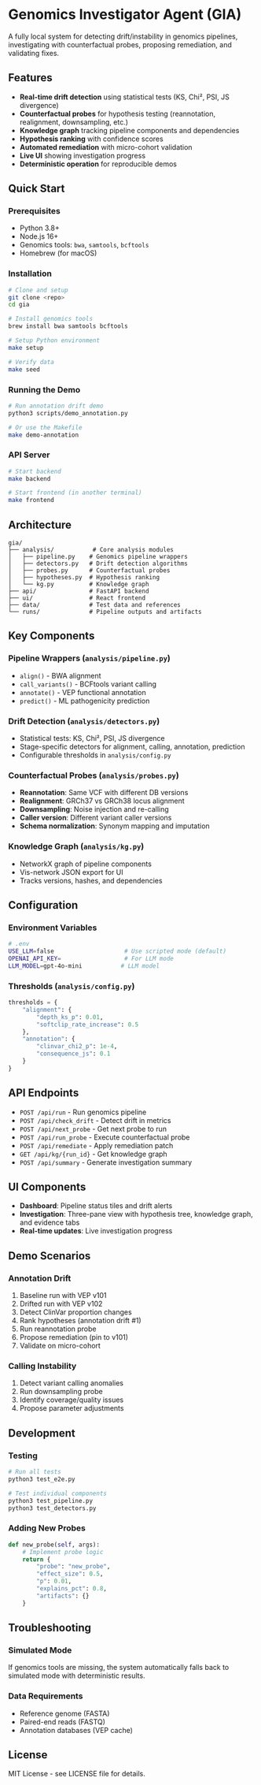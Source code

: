 # Genomics Investigator Agent (GIA)

A fully local system for detecting drift/instability in genomics pipelines, investigating with counterfactual probes, proposing remediation, and validating fixes.

## Features

- **Real-time drift detection** using statistical tests (KS, Chi², PSI, JS divergence)
- **Counterfactual probes** for hypothesis testing (reannotation, realignment, downsampling, etc.)
- **Knowledge graph** tracking pipeline components and dependencies
- **Hypothesis ranking** with confidence scores
- **Automated remediation** with micro-cohort validation
- **Live UI** showing investigation progress
- **Deterministic operation** for reproducible demos

## Quick Start

### Prerequisites

- Python 3.8+
- Node.js 16+
- Genomics tools: `bwa`, `samtools`, `bcftools`
- Homebrew (for macOS)

### Installation

```bash
# Clone and setup
git clone <repo>
cd gia

# Install genomics tools
brew install bwa samtools bcftools

# Setup Python environment
make setup

# Verify data
make seed
```

### Running the Demo

```bash
# Run annotation drift demo
python3 scripts/demo_annotation.py

# Or use the Makefile
make demo-annotation
```

### API Server

```bash
# Start backend
make backend

# Start frontend (in another terminal)
make frontend
```

## Architecture

```
gia/
├── analysis/           # Core analysis modules
│   ├── pipeline.py    # Genomics pipeline wrappers
│   ├── detectors.py   # Drift detection algorithms
│   ├── probes.py      # Counterfactual probes
│   ├── hypotheses.py  # Hypothesis ranking
│   └── kg.py          # Knowledge graph
├── api/               # FastAPI backend
├── ui/                # React frontend
├── data/              # Test data and references
└── runs/              # Pipeline outputs and artifacts
```

## Key Components

### Pipeline Wrappers (`analysis/pipeline.py`)
- `align()` - BWA alignment
- `call_variants()` - BCFtools variant calling  
- `annotate()` - VEP functional annotation
- `predict()` - ML pathogenicity prediction

### Drift Detection (`analysis/detectors.py`)
- Statistical tests: KS, Chi², PSI, JS divergence
- Stage-specific detectors for alignment, calling, annotation, prediction
- Configurable thresholds in `analysis/config.py`

### Counterfactual Probes (`analysis/probes.py`)
- **Reannotation**: Same VCF with different DB versions
- **Realignment**: GRCh37 vs GRCh38 locus alignment
- **Downsampling**: Noise injection and re-calling
- **Caller version**: Different variant caller versions
- **Schema normalization**: Synonym mapping and imputation

### Knowledge Graph (`analysis/kg.py`)
- NetworkX graph of pipeline components
- Vis-network JSON export for UI
- Tracks versions, hashes, and dependencies

## Configuration

### Environment Variables

```bash
# .env
USE_LLM=false                    # Use scripted mode (default)
OPENAI_API_KEY=                  # For LLM mode
LLM_MODEL=gpt-4o-mini           # LLM model
```

### Thresholds (`analysis/config.py`)

```python
thresholds = {
    "alignment": {
        "depth_ks_p": 0.01,
        "softclip_rate_increase": 0.5
    },
    "annotation": {
        "clinvar_chi2_p": 1e-4,
        "consequence_js": 0.1
    }
}
```

## API Endpoints

- `POST /api/run` - Run genomics pipeline
- `POST /api/check_drift` - Detect drift in metrics
- `POST /api/next_probe` - Get next probe to run
- `POST /api/run_probe` - Execute counterfactual probe
- `POST /api/remediate` - Apply remediation patch
- `GET /api/kg/{run_id}` - Get knowledge graph
- `POST /api/summary` - Generate investigation summary

## UI Components

- **Dashboard**: Pipeline status tiles and drift alerts
- **Investigation**: Three-pane view with hypothesis tree, knowledge graph, and evidence tabs
- **Real-time updates**: Live investigation progress

## Demo Scenarios

### Annotation Drift
1. Baseline run with VEP v101
2. Drifted run with VEP v102  
3. Detect ClinVar proportion changes
4. Rank hypotheses (annotation drift #1)
5. Run reannotation probe
6. Propose remediation (pin to v101)
7. Validate on micro-cohort

### Calling Instability
1. Detect variant calling anomalies
2. Run downsampling probe
3. Identify coverage/quality issues
4. Propose parameter adjustments

## Development

### Testing

```bash
# Run all tests
python3 test_e2e.py

# Test individual components
python3 test_pipeline.py
python3 test_detectors.py
```

### Adding New Probes

```python
def new_probe(self, args):
    # Implement probe logic
    return {
        "probe": "new_probe",
        "effect_size": 0.5,
        "p": 0.01,
        "explains_pct": 0.8,
        "artifacts": {}
    }
```

## Troubleshooting

### Simulated Mode
If genomics tools are missing, the system automatically falls back to simulated mode with deterministic results.

### Data Requirements
- Reference genome (FASTA)
- Paired-end reads (FASTQ)
- Annotation databases (VEP cache)

## License

MIT License - see LICENSE file for details.
